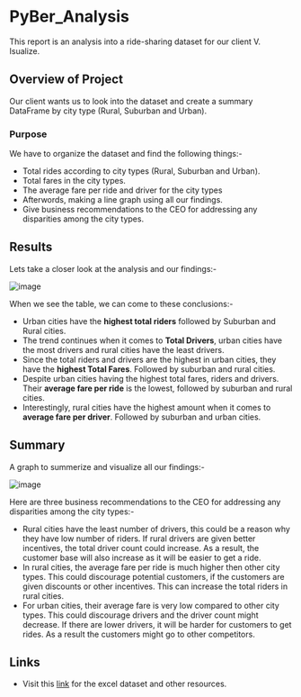 # PyBer_Analysis
This report is an analysis into a ride-sharing dataset for our client V. Isualize.

## Overview of Project
Our client wants us to look into the dataset and create a summary DataFrame by city type (Rural, Suburban and Urban).

### Purpose
We have to organize the dataset and find the following things:-
* Total rides according to city types (Rural, Suburban and Urban).
* Total fares in the city types.
* The average fare per ride and driver for the city types
* Afterwords, making a line graph using all our findings.
* Give business recommendations to the CEO for addressing any disparities among the city types.

## Results
Lets take a closer look at the analysis and our findings:-

![image](https://user-images.githubusercontent.com/93144225/144511325-66eb3d6f-9e09-416b-b751-3a36a1e1024a.png)

When we see the table, we can come to these conclusions:-

* Urban cities have the **highest total riders** followed by Suburban and Rural cities.
* The trend continues when it comes to **Total Drivers**, urban cities have the most drivers and rural cities have the least drivers.
* Since the total riders and drivers are the highest in urban cities, they have the **highest Total Fares**. Followed by suburban and rural cities.
* Despite urban cities having the highest total fares, riders and drivers. Their **average fare per ride** is the lowest, followed by suburban and rural cities.
* Interestingly, rural cities have the highest amount when it comes to **average fare per driver**. Followed by suburban and urban cities.


## Summary
A graph to summerize and visualize all our findings:-

![image](https://user-images.githubusercontent.com/93144225/144515896-b227cbab-7038-4f7f-b5e1-69c45f145fac.png)

Here are three business recommendations to the CEO for addressing any disparities among the city types:-

* Rural cities have the least number of drivers, this could be a reason why they have low number of riders. If rural drivers are given better incentives, the total driver count could increase. As a result, the customer base will also increase as it will be easier to get a ride.
* In rural cities, the average fare per ride is much higher then other city types. This could discourage potential customers, if the customers are given discounts or other incentives. This can increase the total riders in rural cities.
* For urban cities, their average fare is very low compared to other city types. This could discourage drivers and the driver count might decrease. If there are lower drivers, it will be harder for customers to get rides. As a result the customers might go to other competitors.


## Links
  * Visit this [link](https://github.com/tanzimamin2/PyBer_Analysis) for the excel dataset and other resources.
   
